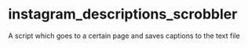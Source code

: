 # instagram_descriptions_scrobbler
A script which goes to a certain page and saves captions to the text file
